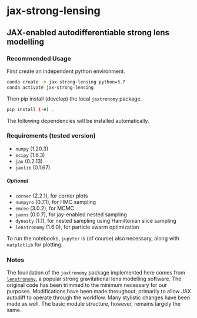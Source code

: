 # jax-strong-lensing

## JAX-enabled autodifferentiable strong lens modelling

### Recommended Usage
First create an independent python environment.
```sh
conda create -n jax-strong-lensing python=3.7
conda activate jax-strong-lensing
```

Then pip install (develop) the local `jaxtronomy` package.
```sh
pip install (-e) .
```

The following dependencies will be installed automatically.

### Requirements (tested version)
- `numpy` (1.20.3)
- `scipy` (1.6.3)
- `jax` (0.2.13)
- `jaxlib` (0.1.67)

##### Optional
- `corner` (2.2.1), for corner plots
- `numpyro` (0.7.1), for HMC sampling
- `emcee` (3.0.2), for MCMC
- `jaxns` (0.0.7), for jay-enabled nested sampling
- `dynesty` (1.1), for nested sampling using Hamiltonian slice sampling
- `lenstronomy` (1.6.0), for particle swarm optimization

To run the notebooks, `jupyter` is (of course) also necessary, along with `matplotlib` for plotting.

### Notes
The foundation of the `jaxtronomy` package implemented here comes from [`lenstronomy`](https://github.com/sibirrer/lenstronomy), a popular strong
gravitational lens modelling software. The original code has been trimmed to the minimum necessary for our purposes. Modifications have been made throughout, primarily to allow JAX autodiff to operate through the workflow. Many stylistic changes have been made as well. The basic module structure, however, remains largely the same.
